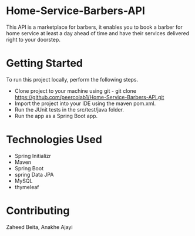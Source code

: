 # Home-Service-Barbers-API
This API is a marketplace for barbers, it enables you to book a barber for home service at least a day ahead of time and have their services delivered right to your doorstep.

# Getting Started
To run this project locally, perform the following steps.
* Clone project to your machine using git - git clone https://github.com/peercolab1/Home-Service-Barbers-API.git
* Import the project into your IDE using the maven pom.xml.
* Run the JUnit tests in the src/test/java folder.
* Run the app as a Spring Boot app. 

# Technologies Used
* Spring Initializr 
* Maven
* Spring Boot
* spring Data JPA
* MySQL
* thymeleaf

# Contributing
Zaheed Beita, Anakhe Ajayi
